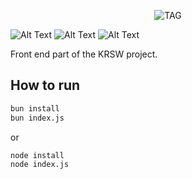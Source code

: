 <p align="center"><img src="https://i.postimg.cc/Qxf65Mn6/KRSW-front-1.png" alt="TAG"></p>

![Alt Text](https://img.shields.io/badge/JavaScript-F7DF1E?style=for-the-badge&logo=javascript&logoColor=black)
![Alt Text](https://img.shields.io/badge/Pixi.js-404D59?style=for-the-badge)
![Alt Text](https://img.shields.io/badge/Express.js-404D59?style=for-the-badge)

Front end part of the KRSW project.

## How to run
```bash
bun install
bun index.js
```

or

```bash
node install 
node index.js
```

